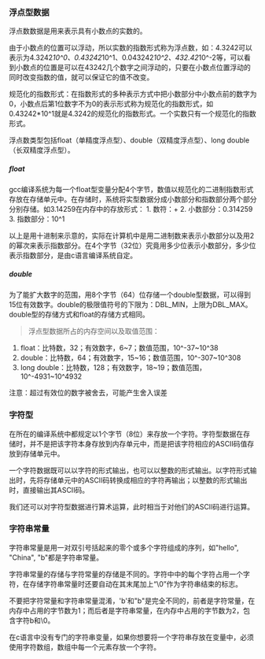 ### 浮点型数据

浮点数数据是用来表示具有小数点的实数的。

由于小数点的位置可以浮动，所以实数的指数形式称为浮点数，如：4.3242可以表示为4.3242*10^0、0.43242*10^1、0.043242*10^2、432.42*10^-2等，可以看到小数点的位置是可以在43242几个数字之间浮动的，只要在小数点位置浮动的同时改变指数的值，就可以保证它的值不改变。

规范化的指数形式：在指数形式的多种表示方式中把小数部分中小数点前的数字为0，小数点后第1位数字不为0的表示形式称为规范化的指数形式，如0.43242*10^1就是4.3242的规范化的指数形式。一个实数只有一个规范化的指数形式。

浮点数类型包括float（单精度浮点型）、double（双精度浮点型）、long double（长双精度浮点型）。

##### float

gcc编译系统为每一个float型变量分配4个字节，数值以规范化的二进制指数形式存放在存储单元中。在存储时，系统将实型数据分成小数部分和指数部分两个部分分别存储。如3.14259在内存中的存放形式：
	1. 数符：+
	2. 小数部分：0.314259
	3. 指数部分：10^1

以上是用十进制来示意的，实际在计算机中是用二进制数来表示小数部分以及用2的幂次来表示指数部分。在4个字节（32位）究竟用多少位表示小数部分，多少位表示指数部分，是由c语言编译系统自定。

##### double

为了能扩大数字的范围，用8个字节（64）位存储一个double型数据，可以得到15位有效数字。double的极限值符号的下限为：DBL_MIN，上限为DBL_MAX。double型的存储方式和float的存储方式相同。


> 浮点型数据所占的内存空间以及取值范围：

1. float：比特数，32；有效数字，6~7；数值范围，10^-37~10^38
2. double：比特数，64；有效数字，15~16；数值范围，10^-307~10^308
3. long double：比特数，128；有效数字，18~19；数值范围，10^-4931~10^4932

注意：超过有效位的数字被舍去，可能产生舍入误差


### 字符型

在所在的编译系统中都规定以1个字节（8位）来存放一个字符。字符型数据在存储时，并不是把该字符本身存放到内存单元中，而是把该字符相应的ASCII码值存放到存储单元中。

一个字符数据既可以以字符的形式输出，也可以以整数的形式输出。以字符形式输出时，先将存储单元中的ASCII码转换成相应的字符再输出；以整数的形式输出时，直接输出其ASCII码。

我们还可以对字符型数据进行算术运算，此时相当于对他们的ASCII码进行运算。


### 字符串常量

字符串常量是用一对双引号括起来的零个或多个字符组成的序列，如"hello", "China", "b"都是字符串常量。

字符串常量的存储与字符常量的存储是不同的。字符中中的每个字符占用一个字符，在存储字符串常量时还要自动在其末尾加上“\0”作为字符串结束的标志。

不要把字符常量和字符串常量混淆，'b'和"b"是完全不同的，前者是字符常量，在内存中占用的字节数为1；而后者是字符串常量，在内存中占用的字节数为2，包含字符b和\0。

在c语言中没有专门的字符串变量，如果你想要将一个字符串存放在变量中，必须使用字符数组，数组中每一个元素存放一个字符。
